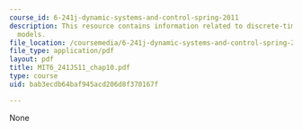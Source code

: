 ```yaml
---
course_id: 6-241j-dynamic-systems-and-control-spring-2011
description: This resource contains information related to discrete-time linear state-space
  models.
file_location: /coursemedia/6-241j-dynamic-systems-and-control-spring-2011/bab3ecdb64baf945acd206d8f370167f_MIT6_241JS11_chap10.pdf
file_type: application/pdf
layout: pdf
title: MIT6_241JS11_chap10.pdf
type: course
uid: bab3ecdb64baf945acd206d8f370167f

---
```

None